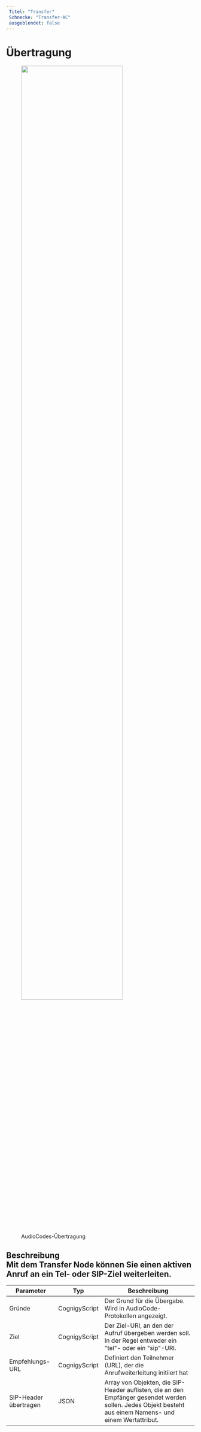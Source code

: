 ```yaml
---
 Titel: "Transfer" 
 Schnecke: "Transfer-AC" 
 ausgeblendet: false 
---
```

# Übertragung

<figure>
  <img class="image-center" src="{{config.site_url}}ai/flow-nodes/images/audiocodes/transfer.png" width="80%" />
  <figcaption>AudioCodes-Übertragung</figcaption>
</figure>

## Beschreibung<div class="divider"></div>Mit dem Transfer Node können Sie einen aktiven Anruf an ein Tel- oder SIP-Ziel weiterleiten.

| Parameter | Typ | Beschreibung |
|----------------------|---------------|---------------------------------------------------------------------------------------------------------------------------------|
| Gründe | CognigyScript | Der Grund für die Übergabe. Wird in AudioCode-Protokollen angezeigt.                                                                       |
| Ziel | CognigyScript | Der Ziel-URI, an den der Aufruf übergeben werden soll. In der Regel entweder ein "tel"- oder ein "sip"-URI.                                                      |
| Empfehlungs-URL | CognigyScript | Definiert den Teilnehmer (URL), der die Anrufweiterleitung initiiert hat |
| SIP-Header übertragen | JSON | Array von Objekten, die SIP-Header auflisten, die an den Empfänger gesendet werden sollen. Jedes Objekt besteht aus einem Namens- und einem Wertattribut. |